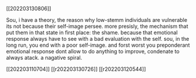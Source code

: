 [[202203130806]]

Sou, i have a theory, the reason why low-stemm individuals are vulnerable its not because their self-image persee. more presisly, the mechanism that put them in that state in first place: the shame. because that emotional response always have to see with a bad evaluation with the self. sou, in the long run, you end with a poor self-image. and forst worst you preponderant emotional response dont allow to do anything to improve, condenate to always atack. a nagative spiral.

[[202203110704]]
[[r202203130726]]
[[r202203120544]]